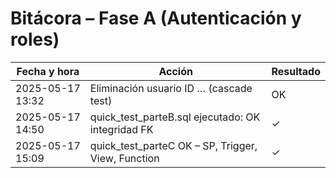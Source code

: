 # Bitácora – Fase A (Autenticación y roles)

| Fecha y hora      | Acción                                   | Resultado |
|-------------------|------------------------------------------|-----------|
| 2025-05-17  13:32 | Eliminación usuario ID … (cascade test)  | OK        |
| 2025-05-17 14:50  | quick_test_parteB.sql ejecutado: OK integridad FK | ✓ |
| 2025-05-17 15:09  | quick_test_parteC OK – SP, Trigger, View, Function | ✓ |
